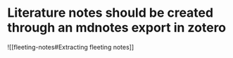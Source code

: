 # Literature notes should be created through an mdnotes export in zotero

![[fleeting-notes#Extracting fleeting notes]]